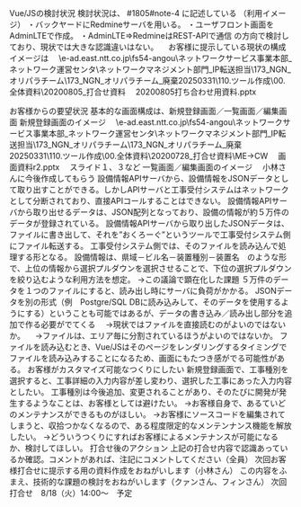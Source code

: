 Vue/JSの検討状況
検討状況は、 #1805#note-4 に記述している
（利用イメージ）
・バックヤードにRedmineサーバを用いる。
・ユーザフロント画面をAdminLTEで作成。
・AdminLTE⇒RedmineはREST-APIで通信
の方向で検討しており、現状では大きな認識違いはない。
　お客様に提示している現状の構成イメージは
　\\e-ad.east.ntt.co.jp\fs54-angou\ネットワークサービス事業本部_ネットワーク運営センタ\ネットワークマネジメント部門_IP転送担当\173_NGN_オリパラチーム\173_NGN_オリパラチーム_廃棄20250331\110.ツール作成\00.全体資料\20200805_打合せ資料
　20200805打ち合わせ用資料.pptx

お客様からの要望状況
基本的な画面構成は、新規登録画面／一覧画面／編集画面
新規登録画面のイメージ
　\\e-ad.east.ntt.co.jp\fs54-angou\ネットワークサービス事業本部_ネットワーク運営センタ\ネットワークマネジメント部門_IP転送担当\173_NGN_オリパラチーム\173_NGN_オリパラチーム_廃棄20250331\110.ツール作成\00.全体資料\20200728_打合せ資料\ME→CW
　画面資料r2.pptx
　スライド１、３など
一覧画面／編集画面のイメージ
　小林さんに今後作成してもらう
設備情報APIサーバから、設備情報をJSONデータとして取り出すことができる。しかしAPIサーバと工事受付システムはネットワークとして分断されており、直接APIコールすることはできない。
設備情報APIサーバから取り出せるデータは、JSON配列となっており、設備の情報が約５万件のデータが登録されている。
設備情報APIサーバから取り出したJSONデータは、ファイルに書き出して、それを”おくろーぐ”というツールで工事受付システム側にファイル転送する。
工事受付システム側では、そのファイルを読み込んで処理する形となる。
設備情報は、県域－ビル名－装置種別－装置名　のような形で、上位の情報から選択プルダウンを選択させることで、下位の選択プルダウンを絞り込むような利用方法を想定。
→この議論で顕在化した課題
５万件のデータを１つのファイルにすると、読み出し時にサーバに負荷がかかる。
JSONデータを別の形式（例　Postgre/SQL DBに読み込みして、そのデータを使用するようにする）ということも可能ではあるが、データの書き込み／読み出し部分を追加で作る必要がでてくる
　→現状ではファイルを直接読むのがよいのではないか。
　→ファイルは、エリア毎に分割されているほうがよいのではないか。
ファイルを読み込むとき、Vue/JSはそのページをレンダリングするタイミングでファイルを読み込みすることになるため、画面にもたつき感がでる可能性がある。
お客様がカスタマイズ可能なつくりにしたい
新規登録画面で、工事種別を選択すると、工事詳細の入力内容が差し変わり、選択した工事にあった入力内容としたい。
工事種別は今後追加、変更されることがあり、そのたびに開発が発生するようなことは、お客様としては避けたい。
→お客様自身で、あるていどのメンテナンスができるものがほしい。
→お客様にソースコードを編集されてしまうと、収拾つかなくなるので、ある程度限定的なメンテンナンス機能を解放したい。
→どういうつくりにすればお客様によるメンテナンスが可能になるか、検討してほしい。
打合せ後のアクション
上記の打合せ内容で認識あっているか確認。コメントがあれば、注記にコメントしてください（全員）
次回お客様打合せに提示する用の資料作成をおねがいします（小林さん）
この内容をふまえ、技術的な課題の検討をおねがいします（クァンさん、フィンさん）
次回打合せ　8/18（火）14:00～　予定
